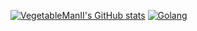 [![VegetableManII's GitHub stats](https://github-readme-stats.vercel.app/api?username=VegetableManII&count_private=true&show_icons=true&theme=vue-dark)](https://github.com/anuraghazra/github-readme-stats)
[![Golang](https://github-readme-stats.vercel.app/api/pin/？username=VegetableManII&repo=Summary)](https://github.com/anuraghazra/github-自述数据)
